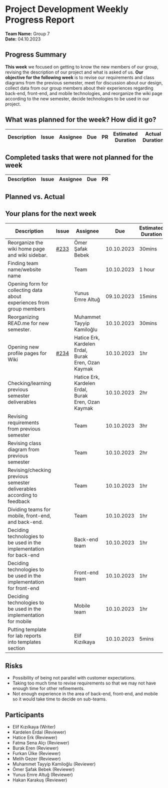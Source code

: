 # Project Development Weekly Progress Report

**Team Name:** Group 7  
**Date:** 04.10.2023

## Progress Summary
**This week** we focused on getting to know the new members of our group, revising the description of our project and what is asked of us.
**Our objective for the following week** is to revise our requirements and class diagrams from the previous semester, meet for discussion about our design, collect data from our group members about their experiences regarding back-end, front-end, and mobile technologies, and reorganize the wiki page according to the new semester, decide technologies to be used in our project.

## What was planned for the week? How did it go?

| Description | Issue | Assignee | Due | PR | Estimated Duration | Actual Duration | 
| -------- | ----- | -------- | --- | --- | --- | --- |



## Completed tasks that were not planned for the week

| Description  | Issue | Assignee | Due | PR |
| -------- | ----- | -------- | --- | --- |


## Planned vs. Actual


## Your plans for the next week
| Description | Issue | Assignee | Due | Estimated Duration |
| --- | --- | --- | --- | --- |
| Reorganize the wiki home page and wiki sidebar. | [#233](https://github.com/bounswe/bounswe2023group7/issues/233) | Ömer Şafak Bebek | 10.10.2023 | 30mins |
| Finding team name/website name |  | Team | 10.10.2023 | 1 hour |
| Opening form for collecting data about experiences from group members |  | Yunus Emre Altuğ | 09.10.2023 | 15mins |
| Reorganizing READ.me for new semester. |  | Muhammet Tayyip Kamiloğlu | 10.10.2023 | 30mins |
| Opening new profile pages for Wiki | [#234](https://github.com/bounswe/bounswe2023group7/issues/234) | Hatice Erk, Kardelen Erdal, Burak Eren, Ozan Kaymak | 10.10.2023 | 1hr |
| Checking/learning previous semester deliverables |  | Hatice Erk, Kardelen Erdal, Burak Eren, Ozan Kaymak | 10.10.2023 | 2hr |
| Revising requirements from previous semester |  | Team | 10.10.2023 | 3hr |
| Revising class diagram from previous semester |  | Team | 10.10.2023 | 2hr |
| Revising/checking previous semester deliverables according to feedback |  | Team | 10.10.2023 | 1hr |
| Dividing teams for mobile, front-end, and back-end. |  | Team | 10.10.2023 | 1hr |
| Deciding technologies to be used in the implementation for back-end |  | Back-end team | 10.10.2023 | 1hr |
| Deciding technologies to be used in the implementation for front-end |  | Front-end team | 10.10.2023 | 1hr |
| Deciding technologies to be used in the implementation for mobile |  | Mobile team | 10.10.2023 | 1hr  |
| Putting template for lab reports into templates section |  | Elif Kızılkaya | 10.10.2023 | 5mins |


## Risks
- Possibility of being not parallel with customer expectations.
- Taking too much time to revise requirements so that we may not have enough time for other refinements.
- Not enough experience in the area of back-end, front-end, and mobile so it would take time to decide on sub-teams.
  

## Participants
- Elif Kızılkaya (Writer)
- Kardelen Erdal (Reviewer)
- Hatice Erk (Reviewer)
- Fatma Sena Alçı (Reviewer)
- Burak Eren (Reviewer)
- Furkan Ülke (Reviewer)
- Melih Gezer (Reviewer)
- Muhammet Tayyip Kamiloğlu (Reviewer)
- Ömer Şafak Bebek (Reviewer)
- Yunus Emre Altuğ (Reviewer)
- Hakan Karakuş (Reviewer)

